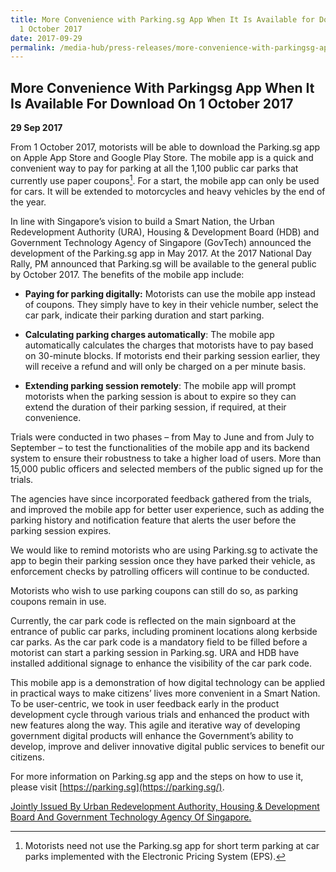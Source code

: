 ```yaml
---
title: More Convenience with Parking.sg App When It Is Available for Download on
  1 October 2017
date: 2017-09-29
permalink: /media-hub/press-releases/more-convenience-with-parkingsg-app-when-it-is-available-for-download-on-1-october-2017
---
```

## More Convenience With Parkingsg App When It Is Available For Download On 1 October 2017

**29 Sep 2017**

From 1 October 2017, motorists will be able to download the Parking.sg app on Apple App Store and Google Play Store. The mobile app is a quick and convenient way to pay for parking at all the 1,100 public car parks that currently use paper coupons[^1]. For a start, the mobile app can only be used for cars. It will be extended to motorcycles and heavy vehicles by the end of the year.

In line with Singapore’s vision to build a Smart Nation, the Urban Redevelopment Authority (URA), Housing & Development Board (HDB) and Government Technology Agency of Singapore (GovTech) announced the development of the Parking.sg app in May 2017. At the 2017 National Day Rally, PM announced that Parking.sg will be available to the general public by October 2017. The benefits of the mobile app include:

* **Paying for parking digitally:** Motorists can use the mobile app instead of coupons. They simply have to key in their vehicle number, select the car park, indicate their parking duration and start parking.

*  **Calculating parking charges automatically**: The mobile app automatically calculates the charges that motorists have to pay based on 30-minute blocks. If motorists end their parking session earlier, they will receive a refund and will only be charged on a per minute basis.

*   **Extending parking session remotely**: The mobile app will prompt motorists when the parking session is about to expire so they can extend the duration of their parking session, if required, at their convenience.

Trials were conducted in two phases – from May to June and from July to September – to test the functionalities of the mobile app and its backend system to ensure their robustness to take a higher load of users. More than 15,000 public officers and selected members of the public signed up for the trials.

The agencies have since incorporated feedback gathered from the trials, and improved the mobile app for better user experience, such as adding the parking history and notification feature that alerts the user before the parking session expires.

We would like to remind motorists who are using Parking.sg to activate the app to begin their parking session once they have parked their vehicle, as enforcement checks by patrolling officers will continue to be conducted.

Motorists who wish to use parking coupons can still do so, as parking coupons remain in use.

Currently, the car park code is reflected on the main signboard at the entrance of public car parks, including prominent locations along kerbside car parks. As the car park code is a mandatory field to be filled before a motorist can start a parking session in Parking.sg. URA and HDB have installed additional signage to enhance the visibility of the car park code.

This mobile app is a demonstration of how digital technology can be applied in practical ways to make citizens’ lives more convenient in a Smart Nation. To be user-centric, we took in user feedback early in the product development cycle through various trials and enhanced the product with new features along the way. This agile and iterative way of developing government digital products will enhance the Government’s ability to develop, improve and deliver innovative digital public services to benefit our citizens.

For more information on Parking.sg app and the steps on how to use it, please visit [https://parking.sg](https://parking.sg/).

[^1]:  Motorists need not use the Parking.sg app for short term parking at car parks implemented with the Electronic Pricing System (EPS).

[Jointly Issued By Urban Redevelopment Authority, Housing & Development Board And Government Technology Agency Of Singapore.](https://www.hdb.gov.sg/cs/infoweb/about-us/news-and-publications/press-releases/more-convenience-with-parkingsg-app)